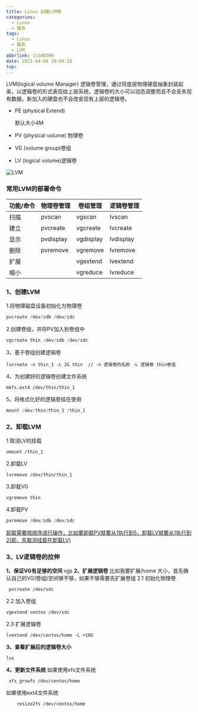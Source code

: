 ```yaml
---
title: Linux 创建LVM卷
categories:
  - Linux
  - 服务
tags:
  - Linux
  - 服务
  - LVM
abbrlink: 1cbd8300
date: 2021-04-08 20:04:28
top:
---
```

LVM(logical volume Manager) 逻辑卷管理，通过将底层物理硬盘抽象封装起来，以逻辑卷的形式表现给上层系统，逻辑卷的大小可以动态调整而且不会丢失现有数据。新加入的硬盘也不会改变现有上层的逻辑卷。

+ PE (physical Extend)

  默认大小4M

+ PV (physical volume) 物理卷

+ VG (volume group)卷组

+ LV (logical volume)逻辑卷



![LVM](https://storage.freecplus.top/images/2020/12/15/20201215110441.png)

### 常用LVM的部署命令

| 功能/命令 | 物理卷管理 | 卷组管理 | 逻辑卷管理 |
| --- | --- | --- | --- |
| 扫描 | pvscan | vgscan | lvscan |
| 建立 | pvcreate | vgcreate | lvcreate |
| 显示 | pvdisplay | vgdisplay | lvdisplay |
| 删除 | pvremove | vgremove | lvremove |
| 扩展 |  | vgextend | lvextend |
| 缩小 |  | vgreduce | lvreduce |

### 1、创建LVM

1.将物理磁盘设备初始化为物理卷

``` q
pvcreate /dev/sdb /dev/sdc
```

2.创建卷组，并将PV加入到卷组中

``` q
vgcreate thin /dev/sdb /dev/sdc
```

3、基于卷组创建逻辑卷

``` lsl
lvcreate -n thin_1 -L 2G thin  // -n 逻辑卷的名称 -L 逻辑卷 thin卷组
```

4、为创建好的逻辑卷创建文件系统

``` stylus
mkfs.ext4 /dev/thin/thin_1
```

5、将格式化好的逻辑卷挂在使用

``` groovy
mount /dev/thin/thin_1 /thin_1
```

### 2、卸载LVM

1.取消LV的挂载

``` nginx
umount /thin_1
```

2.卸载LV

``` nginx
lvremove /dev/thin/thin_1 
```

3.卸载VG

``` ebnf
vgremove thin 
```

4.卸载PV

``` q
pvremove /dev/sdb /dev/sdc
```

<u>卸载需要按顺序进行操作，比如要卸载PV就要从1执行到5，卸载LV就要从1执行到2</u><u>(即，先取消挂载在卸载LV)</u>

### 3、LV逻辑卷的拉伸
**1、保证VG有足够的空间**
vgs
**2、扩展逻辑卷**
比如我要扩展/home 大小，首先确认自己的VG(卷组)空间够不够，如果不够需要先扩展卷组
 2.1 初始化物理卷

``` nginx
 pvcreate /dev/sdc
```

2.2 加入卷组

``` stylus
vgextend centos /dev/sdc
```

2.3 扩展逻辑卷

``` lsl
lvextend /dev/centos/home -L +10G
```

**3、查看扩展后的逻辑卷大小**

``` ebnf
lvs
```

**4、更新文件系统**
如果使用xfs文件系统

``` nginx
 xfs_growfs /dev/centos/home
```
 如果使用ext4文件系统

``` nginx
    resize2fs /dev/centos/home
```

